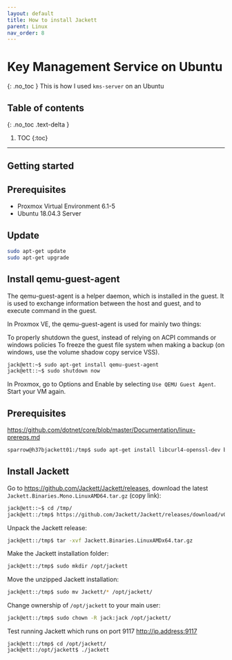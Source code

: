 ```yaml
---
layout: default
title: How to install Jackett
parent: Linux
nav_order: 8
---
```

# Key Management Service on Ubuntu
{: .no_toc }
This is how I used `kms-server` on an Ubuntu 

## Table of contents
{: .no_toc .text-delta }

1. TOC
{:toc}
---
## Getting started


## Prerequisites
* Proxmox Virtual Environment 6.1-5
* Ubuntu 18.04.3 Server


## Update
```bash
sudo apt-get update
sudo apt-get upgrade
```

## Install qemu-guest-agent
The qemu-guest-agent is a helper daemon, which is installed in the guest. It is used to exchange information between the host and guest, and to execute command in the guest.

In Proxmox VE, the qemu-guest-agent is used for mainly two things:

To properly shutdown the guest, instead of relying on ACPI commands or windows policies
To freeze the guest file system when making a backup (on windows, use the volume shadow copy service VSS).

```bash
jack@ett:~$ sudo apt-get install qemu-guest-agent
jack@ett::~$ sudo shutdown now
```
In Proxmox, go to Options and Enable by selecting `Use QEMU Guest Agent`. Start your VM again. 

## Prerequisites
https://github.com/dotnet/core/blob/master/Documentation/linux-prereqs.md
```bash
sparrow@h37bjackett01:/tmp$ sudo apt-get install libcurl4-openssl-dev bzip2 mono-devel
```

## Install Jackett
Go to https://github.com/Jackett/Jackett/releases, download the latest `Jackett.Binaries.Mono.LinuxAMD64.tar.gz` (copy link):
```bash
jack@ett::~$ cd /tmp/
jack@ett::/tmp$ https://github.com/Jackett/Jackett/releases/download/v0.14.365/Jackett.Binaries.LinuxAMDx64.tar.gz
```
Unpack the Jackett release:
```bash
jack@ett::/tmp$ tar -xvf Jackett.Binaries.LinuxAMDx64.tar.gz 
```
Make the Jackett installation folder:
```bash
jack@ett::/tmp$ sudo mkdir /opt/jackett
```
Move the unzipped Jackett installation:
```bash
jack@ett::/tmp$ sudo mv Jackett/* /opt/jackett/
```
Change ownership of `/opt/jackett` to your main user:
```bash
jack@ett::/tmp$ sudo chown -R jack:jack /opt/jackett/
```
Test running Jackett which runs on port 9117 http://ip.address:9117
```
jack@ett::/tmp$ cd /opt/jackett/
jack@ett::/opt/jackett$ ./jackett
```

